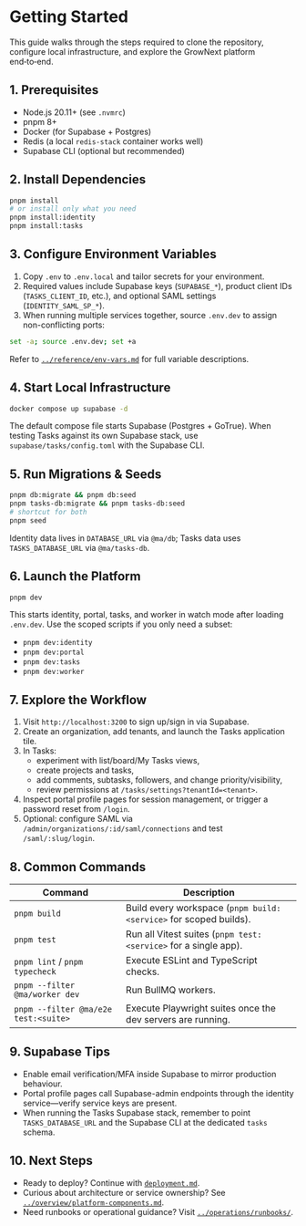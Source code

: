 # Getting Started

This guide walks through the steps required to clone the repository, configure local infrastructure, and explore the GrowNext platform end‑to‑end.

## 1. Prerequisites

- Node.js 20.11+ (see `.nvmrc`)
- pnpm 8+
- Docker (for Supabase + Postgres)
- Redis (a local `redis-stack` container works well)
- Supabase CLI (optional but recommended)

## 2. Install Dependencies

```bash
pnpm install
# or install only what you need
pnpm install:identity
pnpm install:tasks
```

## 3. Configure Environment Variables

1. Copy `.env` to `.env.local` and tailor secrets for your environment.
2. Required values include Supabase keys (`SUPABASE_*`), product client IDs (`TASKS_CLIENT_ID`, etc.), and optional SAML settings (`IDENTITY_SAML_SP_*`).
3. When running multiple services together, source `.env.dev` to assign non-conflicting ports:

```bash
set -a; source .env.dev; set +a
```

Refer to [`../reference/env-vars.md`](../reference/env-vars.md) for full variable descriptions.

## 4. Start Local Infrastructure

```bash
docker compose up supabase -d
```

The default compose file starts Supabase (Postgres + GoTrue). When testing Tasks against its own Supabase stack, use `supabase/tasks/config.toml` with the Supabase CLI.

## 5. Run Migrations & Seeds

```bash
pnpm db:migrate && pnpm db:seed
pnpm tasks-db:migrate && pnpm tasks-db:seed
# shortcut for both
pnpm seed
```

Identity data lives in `DATABASE_URL` via `@ma/db`; Tasks data uses `TASKS_DATABASE_URL` via `@ma/tasks-db`.

## 6. Launch the Platform

```bash
pnpm dev
```

This starts identity, portal, tasks, and worker in watch mode after loading `.env.dev`. Use the scoped scripts if you only need a subset:

- `pnpm dev:identity`
- `pnpm dev:portal`
- `pnpm dev:tasks`
- `pnpm dev:worker`

## 7. Explore the Workflow

1. Visit `http://localhost:3200` to sign up/sign in via Supabase.
2. Create an organization, add tenants, and launch the Tasks application tile.
3. In Tasks:
   - experiment with list/board/My Tasks views,
   - create projects and tasks,
   - add comments, subtasks, followers, and change priority/visibility,
   - review permissions at `/tasks/settings?tenantId=<tenant>`.
4. Inspect portal profile pages for session management, or trigger a password reset from `/login`.
5. Optional: configure SAML via `/admin/organizations/:id/saml/connections` and test `/saml/:slug/login`.

## 8. Common Commands

| Command | Description |
| --- | --- |
| `pnpm build` | Build every workspace (`pnpm build:<service>` for scoped builds). |
| `pnpm test` | Run all Vitest suites (`pnpm test:<service>` for a single app). |
| `pnpm lint` / `pnpm typecheck` | Execute ESLint and TypeScript checks. |
| `pnpm --filter @ma/worker dev` | Run BullMQ workers. |
| `pnpm --filter @ma/e2e test:<suite>` | Execute Playwright suites once the dev servers are running. |

## 9. Supabase Tips

- Enable email verification/MFA inside Supabase to mirror production behaviour.
- Portal profile pages call Supabase-admin endpoints through the identity service—verify service keys are present.
- When running the Tasks Supabase stack, remember to point `TASKS_DATABASE_URL` and the Supabase CLI at the dedicated `tasks` schema.

## 10. Next Steps

- Ready to deploy? Continue with [`deployment.md`](./deployment.md).
- Curious about architecture or service ownership? See [`../overview/platform-components.md`](../overview/platform-components.md).
- Need runbooks or operational guidance? Visit [`../operations/runbooks/`](../operations/runbooks/).
